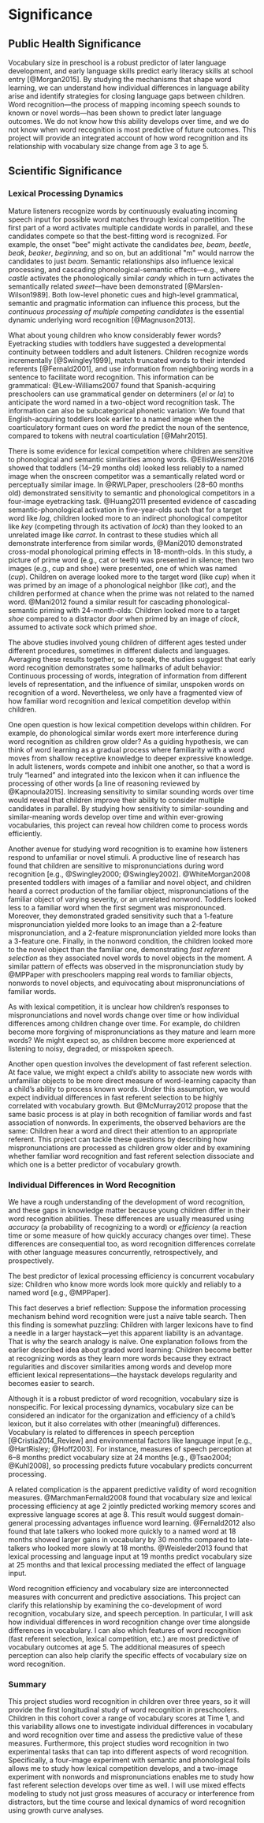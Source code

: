 
Significance
========================================================================


Public Health Significance
------------------------------------------------------------------------

Vocabulary size in preschool is a robust predictor of later language
development, and early language skills predict early literacy skills at
school entry [@Morgan2015]. By studying the mechanisms that shape word
learning, we can understand how individual differences in language
ability arise and identify strategies for closing language gaps between
children. Word recognition—the process of mapping incoming speech sounds
to known or novel words—has been shown to predict later language
outcomes. We do not know how this ability develops over time, and we do
not know when word recognition is most predictive of future outcomes.
This project will provide an integrated account of how word recognition
and its relationship with vocabulary size change from age 3 to age 5.


Scientific Significance
------------------------------------------------------------------------

### Lexical Processing Dynamics

Mature listeners recognize words by continuously evaluating incoming
speech input for possible word matches through lexical competition. The
first part of a word activates multiple candidate words in parallel, and
these candidates compete so that the best-fitting word is recognized.
For example, the onset "bee" might activate the candidates *bee*,
*beam*, *beetle*, *beak*, *beaker*, *beginning*, and so on, but an
additional "m" would narrow the candidates to just *beam*. Semantic
relationships also influence lexical processing, and cascading
phonological-semantic effects—e.g., where *castle* activates the
phonologically similar *candy* which in turn activates the semantically
related *sweet*—have been demonstrated [@Marslen-Wilson1989]. Both
low-level phonetic cues and high-level grammatical, semantic and
pragmatic information can influence this process, but the *continuous
processing of multiple competing candidates* is the essential dynamic
underlying word recognition [@Magnuson2013].

What about young children who know considerably fewer words? Eyetracking
studies with toddlers have suggested a developmental continuity between
toddlers and adult listeners. Children recognize words incrementally
[@Swingley1999], match truncated words to their intended referents
[@Fernald2001], and use information from neighboring words in a sentence
to facilitate word recognition. This information can be grammatical:
@Lew-Williams2007 found that Spanish-acquiring preschoolers can use
grammatical gender on determiners (*el* or *la*) to anticipate the word
named in a two-object word recognition task. The information can also be
subcategorical phonetic variation: We found that English-acquiring
toddlers look earlier to a named image when the coarticulatory formant
cues on word *the* predict the noun of the sentence, compared to tokens
with neutral coarticulation [@Mahr2015].

There is some evidence for lexical competition where children are
sensitive to phonological and semantic similarities among words.
@EllisWeismer2016 showed that toddlers (14–29 months old) looked less
reliably to a named image when the onscreen competitor was a
semantically related word or perceptually similar image. In @RWLPaper,
preschoolers (28–60 months old) demonstrated sensitivity to semantic and
phonological competitors in a four-image eyetracking task. @Huang2011
presented evidence of cascading semantic-phonological activation in
five-year-olds such that for a target word like *log*, children looked
more to an indirect phonological competitor like *key* (competing
through its activation of *lock*) than they looked to an unrelated image
like *carrot*. In contrast to these studies which all demonstrate
interference from similar words, @Mani2010 demonstrated cross-modal
phonological priming effects in 18-month-olds. In this study, a picture
of prime word (e.g., cat or teeth) was presented in silence; then two
images (e.g., cup and shoe) were presented, one of which was named
(*cup*). Children on average looked more to the target word (like *cup*)
when it was primed by an image of a phonological neighbor (like *cat*),
and the children performed at chance when the prime was not related to
the named word. @Mani2012 found a similar result for cascading
phonological-semantic priming with 24-month-olds: Children looked more
to a target *shoe* compared to a distractor *door* when primed by an
image of *clock*, assumed to activate *sock* which primed *shoe*.

The above studies involved young children of different ages tested under
different procedures, sometimes in different dialects and languages.
Averaging these results together, so to speak, the studies suggest that
early word recognition demonstrates some hallmarks of adult behavior:
Continuous processing of words, integration of information from
different levels of representation, and the influence of similar,
unspoken words on recognition of a word. Nevertheless, we only have a
fragmented view of how familiar word recognition and lexical competition
develop within children.

One open question is how lexical competition develops within children.
For example, do phonological similar words exert more interference
during word recognition as children grow older? As a guiding hypothesis,
we can think of word learning as a gradual process where familiarity
with a word moves from shallow receptive knowledge to deeper expressive
knowledge. In adult listeners, words compete and inhibit one another, so
that a word is truly “learned” and integrated into the lexicon when it
can influence the processing of other words [a line of reasoning
reviewed by @Kapnoula2015]. Increasing sensitivity to similar sounding
words over time would reveal that children improve their ability to
consider multiple candidates in parallel. By studying how sensitivity to
similar-sounding and similar-meaning words develop over time and within
ever-growing vocabularies, this project can reveal how children come to
process words efficiently.

Another avenue for studying word recognition is to examine how listeners
respond to unfamiliar or novel stimuli. A productive line of research
has found that children are sensitive to mispronunciations during word
recognition [e.g., @Swingley2000; @Swingley2002]. @WhiteMorgan2008
presented toddlers with images of a familiar and novel object, and
children heard a correct production of the familiar object,
mispronunciations of the familiar object of varying severity, or an
unrelated nonword. Toddlers looked less to a familiar word when the
first segment was mispronounced. Moreover, they demonstrated graded
sensitivity such that a 1-feature mispronunciation yielded more looks to
an image than a 2-feature mispronunciation, and a 2-feature
mispronunciation yielded more looks than a 3-feature one. Finally, in
the nonword condition, the children looked more to the novel object than
the familiar one, demonstrating *fast referent selection* as they
associated novel words to novel objects in the moment. A similar pattern
of effects was observed in the mispronunciation study by @MPPaper with
preschoolers mapping real words to familiar objects, nonwords to novel
objects, and equivocating about mispronunciations of familiar words.

As with lexical competition, it is unclear how children’s responses to
mispronunciations and novel words change over time or how individual
differences among children change over time. For example, do children
become more forgiving of mispronunciations as they mature and learn more
words? We might expect so, as children become more experienced at
listening to noisy, degraded, or misspoken speech.

Another open question involves the development of fast referent
selection. At face value, we might expect a child’s ability to associate
new words with unfamiliar objects to be more direct measure of
word-learning capacity than a child’s ability to process known words.
Under this assumption, we would expect individual differences in fast
referent selection to be highly correlated with vocabulary growth. But
@McMurray2012 propose that the same basic process is at play in both
recognition of familiar words and fast association of nonwords. In
experiments, the observed behaviors are the same: Children hear a word
and direct their attention to an appropriate referent. This project can
tackle these questions by describing how mispronunciations are processed
as children grow older and by examining whether familiar word
recognition and fast referent selection dissociate and which one is a
better predictor of vocabulary growth.

### Individual Differences in Word Recognition

We have a rough understanding of the development of word recognition,
and these gaps in knowledge matter because young children differ in
their word recognition abilities. These differences are usually measured
using *accuracy* (a probability of recognizing to a word) or
*efficiency* (a reaction time or some measure of how quickly accuracy
changes over time). These differences are consequential too, as word
recognition differences correlate with other language measures
concurrently, retrospectively, and prospectively.

The best predictor of lexical processing efficiency is concurrent
vocabulary size: Children who know more words look more quickly and
reliably to a named word [e.g., @MPPaper].

This fact deserves a brief reflection: Suppose the information
processing mechanism behind word recognition were just a naïve table
search. Then this finding is somewhat puzzling: Children with larger
lexicons have to find a needle in a larger haystack—yet this apparent
liability is an advantage. That is why the search analogy is naïve. One
explanation follows from the earlier described idea about graded word
learning: Children become better at recognizing words as they learn more
words because they extract regularities and discover similarities among
words and develop more efficient lexical representations—the haystack
develops regularity and becomes easier to search.

Although it is a robust predictor of word recognition, vocabulary size
is nonspecific. For lexical processing dynamics, vocabulary size can be
considered an indicator for the organization and efficiency of a child’s
lexicon, but it also correlates with other (meaningful) differences.
Vocabulary is related to differences in speech perception
[@Cristia2014_Review] and environmental factors like language input
[e.g., @HartRisley; @Hoff2003]. For instance, measures of speech
perception at 6–8 months predict vocabulary size at 24 months [e.g.,
@Tsao2004; @Kuhl2008], so processing predicts future vocabulary predicts
concurrent processing.

A related complication is the apparent predictive validity of word
recognition measures. @MarchmanFernald2008 found that vocabulary size
and lexical processing efficiency at age 2 jointly predicted working
memory scores and expressive language scores at age 8. This result would
suggest domain-general processing advantages influence word learning.
@Fernald2012 also found that late talkers who looked more quickly to a
named word at 18 months showed larger gains in vocabulary by 30 months
compared to late-talkers who looked more slowly at 18 months.
@Weisleder2013 found that lexical processing and language input at
19 months predict vocabulary size at 25 months and that lexical
processing mediated the effect of language input.

Word recognition efficiency and vocabulary size are interconnected
measures with concurrent and predictive associations. This project can
clarify this relationship by examining the co-development of word
recognition, vocabulary size, and speech perception. In particular, I
will ask how individual differences in word recognition change over time
alongside differences in vocabulary. I can also which features of word
recognition (fast referent selection, lexical competition, etc.) are
most predictive of vocabulary outcomes at age 5. The additional measures
of speech perception can also help clarify the specific effects of
vocabulary size on word recognition.

### Summary

This project studies word recognition in children over three years, so
it will provide the first longitudinal study of word recognition in
preschoolers. Children in this cohort cover a range of vocabulary scores
at Time 1, and this variability allows one to investigate individual
differences in vocabulary and word recognition over time and assess the
predictive value of these measures. Furthermore, this project studies
word recognition in two experimental tasks that can tap into different
aspects of word recognition. Specifically, a four-image experiment with
semantic and phonological foils allows me to study how lexical
competition develops, and a two-image experiment with nonwords and
mispronunciations enables me to study how fast referent selection
develops over time as well. I will use mixed effects modeling to study
not just gross measures of accuracy or interference from distractors,
but the time course and lexical dynamics of word recognition using
growth curve analyses. 
